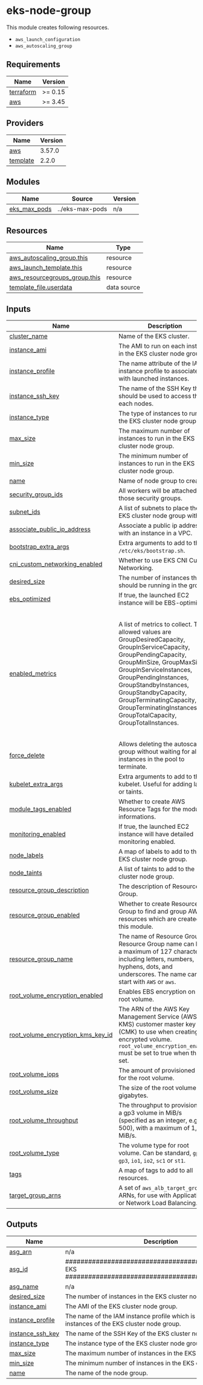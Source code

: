# eks-node-group

This module creates following resources.

- `aws_launch_configuration`
- `aws_autoscaling_group`

<!-- BEGINNING OF PRE-COMMIT-TERRAFORM DOCS HOOK -->
## Requirements

| Name | Version |
|------|---------|
| <a name="requirement_terraform"></a> [terraform](#requirement\_terraform) | >= 0.15 |
| <a name="requirement_aws"></a> [aws](#requirement\_aws) | >= 3.45 |

## Providers

| Name | Version |
|------|---------|
| <a name="provider_aws"></a> [aws](#provider\_aws) | 3.57.0 |
| <a name="provider_template"></a> [template](#provider\_template) | 2.2.0 |

## Modules

| Name | Source | Version |
|------|--------|---------|
| <a name="module_eks_max_pods"></a> [eks\_max\_pods](#module\_eks\_max\_pods) | ../eks-max-pods | n/a |

## Resources

| Name | Type |
|------|------|
| [aws_autoscaling_group.this](https://registry.terraform.io/providers/hashicorp/aws/latest/docs/resources/autoscaling_group) | resource |
| [aws_launch_template.this](https://registry.terraform.io/providers/hashicorp/aws/latest/docs/resources/launch_template) | resource |
| [aws_resourcegroups_group.this](https://registry.terraform.io/providers/hashicorp/aws/latest/docs/resources/resourcegroups_group) | resource |
| [template_file.userdata](https://registry.terraform.io/providers/hashicorp/template/latest/docs/data-sources/file) | data source |

## Inputs

| Name | Description | Type | Default | Required |
|------|-------------|------|---------|:--------:|
| <a name="input_cluster_name"></a> [cluster\_name](#input\_cluster\_name) | Name of the EKS cluster. | `string` | n/a | yes |
| <a name="input_instance_ami"></a> [instance\_ami](#input\_instance\_ami) | The AMI to run on each instance in the EKS cluster node group. | `string` | n/a | yes |
| <a name="input_instance_profile"></a> [instance\_profile](#input\_instance\_profile) | The name attribute of the IAM instance profile to associate with launched instances. | `string` | n/a | yes |
| <a name="input_instance_ssh_key"></a> [instance\_ssh\_key](#input\_instance\_ssh\_key) | The name of the SSH Key that should be used to access the each nodes. | `string` | n/a | yes |
| <a name="input_instance_type"></a> [instance\_type](#input\_instance\_type) | The type of instances to run in the EKS cluster node group. | `string` | n/a | yes |
| <a name="input_max_size"></a> [max\_size](#input\_max\_size) | The maximum number of instances to run in the EKS cluster node group. | `number` | n/a | yes |
| <a name="input_min_size"></a> [min\_size](#input\_min\_size) | The minimum number of instances to run in the EKS cluster node group. | `number` | n/a | yes |
| <a name="input_name"></a> [name](#input\_name) | Name of node group to create. | `string` | n/a | yes |
| <a name="input_security_group_ids"></a> [security\_group\_ids](#input\_security\_group\_ids) | All workers will be attached to those security groups. | `list(string)` | n/a | yes |
| <a name="input_subnet_ids"></a> [subnet\_ids](#input\_subnet\_ids) | A list of subnets to place the EKS cluster node group within. | `list(string)` | n/a | yes |
| <a name="input_associate_public_ip_address"></a> [associate\_public\_ip\_address](#input\_associate\_public\_ip\_address) | Associate a public ip address with an instance in a VPC. | `bool` | `false` | no |
| <a name="input_bootstrap_extra_args"></a> [bootstrap\_extra\_args](#input\_bootstrap\_extra\_args) | Extra arguments to add to the `/etc/eks/bootstrap.sh`. | `list(string)` | `[]` | no |
| <a name="input_cni_custom_networking_enabled"></a> [cni\_custom\_networking\_enabled](#input\_cni\_custom\_networking\_enabled) | Whether to use EKS CNI Custom Networking. | `bool` | `false` | no |
| <a name="input_desired_size"></a> [desired\_size](#input\_desired\_size) | The number of instances that should be running in the group. | `number` | `null` | no |
| <a name="input_ebs_optimized"></a> [ebs\_optimized](#input\_ebs\_optimized) | If true, the launched EC2 instance will be EBS-optimized. | `bool` | `false` | no |
| <a name="input_enabled_metrics"></a> [enabled\_metrics](#input\_enabled\_metrics) | A list of metrics to collect. The allowed values are GroupDesiredCapacity, GroupInServiceCapacity, GroupPendingCapacity, GroupMinSize, GroupMaxSize, GroupInServiceInstances, GroupPendingInstances, GroupStandbyInstances, GroupStandbyCapacity, GroupTerminatingCapacity, GroupTerminatingInstances, GroupTotalCapacity, GroupTotalInstances. | `list(string)` | <pre>[<br>  "GroupMinSize",<br>  "GroupMaxSize",<br>  "GroupDesiredCapacity",<br>  "GroupInServiceCapacity",<br>  "GroupInServiceInstances",<br>  "GroupPendingCapacity",<br>  "GroupPendingInstances",<br>  "GroupStandbyCapacity",<br>  "GroupStandbyInstances",<br>  "GroupTerminatingCapacity",<br>  "GroupTerminatingInstances",<br>  "GroupTotalCapacity",<br>  "GroupTotalInstances"<br>]</pre> | no |
| <a name="input_force_delete"></a> [force\_delete](#input\_force\_delete) | Allows deleting the autoscaling group without waiting for all instances in the pool to terminate. | `bool` | `false` | no |
| <a name="input_kubelet_extra_args"></a> [kubelet\_extra\_args](#input\_kubelet\_extra\_args) | Extra arguments to add to the kubelet. Useful for adding labels or taints. | `list(string)` | `[]` | no |
| <a name="input_module_tags_enabled"></a> [module\_tags\_enabled](#input\_module\_tags\_enabled) | Whether to create AWS Resource Tags for the module informations. | `bool` | `true` | no |
| <a name="input_monitoring_enabled"></a> [monitoring\_enabled](#input\_monitoring\_enabled) | If true, the launched EC2 instance will have detailed monitoring enabled. | `bool` | `false` | no |
| <a name="input_node_labels"></a> [node\_labels](#input\_node\_labels) | A map of labels to add to the EKS cluster node group. | `map(string)` | `{}` | no |
| <a name="input_node_taints"></a> [node\_taints](#input\_node\_taints) | A list of taints to add to the EKS cluster node group. | `list(string)` | `[]` | no |
| <a name="input_resource_group_description"></a> [resource\_group\_description](#input\_resource\_group\_description) | The description of Resource Group. | `string` | `"Managed by Terraform."` | no |
| <a name="input_resource_group_enabled"></a> [resource\_group\_enabled](#input\_resource\_group\_enabled) | Whether to create Resource Group to find and group AWS resources which are created by this module. | `bool` | `true` | no |
| <a name="input_resource_group_name"></a> [resource\_group\_name](#input\_resource\_group\_name) | The name of Resource Group. A Resource Group name can have a maximum of 127 characters, including letters, numbers, hyphens, dots, and underscores. The name cannot start with `AWS` or `aws`. | `string` | `""` | no |
| <a name="input_root_volume_encryption_enabled"></a> [root\_volume\_encryption\_enabled](#input\_root\_volume\_encryption\_enabled) | Enables EBS encryption on the root volume. | `bool` | `false` | no |
| <a name="input_root_volume_encryption_kms_key_id"></a> [root\_volume\_encryption\_kms\_key\_id](#input\_root\_volume\_encryption\_kms\_key\_id) | The ARN of the AWS Key Management Service (AWS KMS) customer master key (CMK) to use when creating the encrypted volume. `root_volume_encryption_enabled` must be set to true when this is set. | `string` | `null` | no |
| <a name="input_root_volume_iops"></a> [root\_volume\_iops](#input\_root\_volume\_iops) | The amount of provisioned IOPS for the root volume. | `number` | `null` | no |
| <a name="input_root_volume_size"></a> [root\_volume\_size](#input\_root\_volume\_size) | The size of the root volume in gigabytes. | `number` | `20` | no |
| <a name="input_root_volume_throughput"></a> [root\_volume\_throughput](#input\_root\_volume\_throughput) | The throughput to provision for a gp3 volume in MiB/s (specified as an integer, e.g. 500), with a maximum of 1,000 MiB/s. | `number` | `null` | no |
| <a name="input_root_volume_type"></a> [root\_volume\_type](#input\_root\_volume\_type) | The volume type for root volume. Can be standard, `gp2`, `gp3`, `io1`, `io2`, `sc1` or `st1`. | `string` | `"gp2"` | no |
| <a name="input_tags"></a> [tags](#input\_tags) | A map of tags to add to all resources. | `map(string)` | `{}` | no |
| <a name="input_target_group_arns"></a> [target\_group\_arns](#input\_target\_group\_arns) | A set of `aws_alb_target_group` ARNs, for use with Application or Network Load Balancing. | `list(string)` | `[]` | no |

## Outputs

| Name | Description |
|------|-------------|
| <a name="output_asg_arn"></a> [asg\_arn](#output\_asg\_arn) | n/a |
| <a name="output_asg_id"></a> [asg\_id](#output\_asg\_id) | ################################################## EKS ################################################## |
| <a name="output_asg_name"></a> [asg\_name](#output\_asg\_name) | n/a |
| <a name="output_desired_size"></a> [desired\_size](#output\_desired\_size) | The number of instances in the EKS cluster node group. |
| <a name="output_instance_ami"></a> [instance\_ami](#output\_instance\_ami) | The AMI of the EKS cluster node group. |
| <a name="output_instance_profile"></a> [instance\_profile](#output\_instance\_profile) | The name of the IAM instance profile which is attached to instances of the EKS cluster node group. |
| <a name="output_instance_ssh_key"></a> [instance\_ssh\_key](#output\_instance\_ssh\_key) | The name of the SSH Key of the EKS cluster node group. |
| <a name="output_instance_type"></a> [instance\_type](#output\_instance\_type) | The instance type of the EKS cluster node group. |
| <a name="output_max_size"></a> [max\_size](#output\_max\_size) | The maximum number of instances in the EKS cluster node group. |
| <a name="output_min_size"></a> [min\_size](#output\_min\_size) | The minimum number of instances in the EKS cluster node group. |
| <a name="output_name"></a> [name](#output\_name) | The name of the node group. |
<!-- END OF PRE-COMMIT-TERRAFORM DOCS HOOK -->
